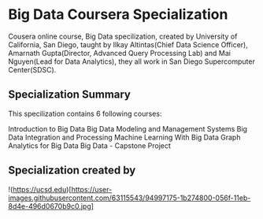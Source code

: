 # Big Data Coursera Specialization

Cousera online course, Big Data specilization, created by University of California, San Diego, taught by Ilkay Altintas(Chief Data Science Officer), Amarnath Gupta(Director, Advanced Query Processing Lab) and Mai Nguyen(Lead for Data Analytics), they all work in San Diego Supercomputer Center(SDSC).

## Specialization Summary

This specilization contains 6 following courses:

Introduction to Big Data
Big Data Modeling and Management Systems
Big Data Integration and Processing
Machine Learning With Big Data
Graph Analytics for Big Data
Big Data - Capstone Project

## Specialization created by

!(https://ucsd.edu)[https://user-images.githubusercontent.com/63115543/94997175-1b274800-056f-11eb-8d4e-496d0670b9c0.jpg]
